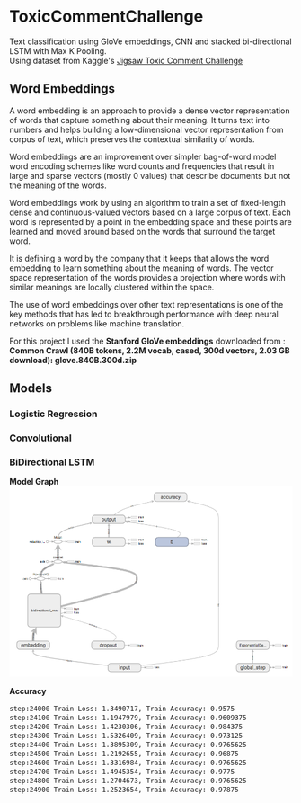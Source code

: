 # ToxicCommentChallenge
Text classification using GloVe embeddings, CNN and stacked bi-directional LSTM with Max K Pooling.  
Using dataset from Kaggle's [Jigsaw Toxic Comment Challenge](https://www.kaggle.com/c/jigsaw-toxic-comment-classification-challenge)  

## Word Embeddings
A word embedding is an approach to provide a dense vector representation of words that capture something about their meaning. It turns text into numbers and  helps building a low-dimensional vector representation from corpus of text, which preserves the contextual similarity of words.

Word embeddings are an improvement over simpler bag-of-word model word encoding schemes like word counts and frequencies that result in large and sparse vectors (mostly 0 values) that describe documents but not the meaning of the words.

Word embeddings work by using an algorithm to train a set of fixed-length dense and continuous-valued vectors based on a large corpus of text. Each word is represented by a point in the embedding space and these points are learned and moved around based on the words that surround the target word.

It is defining a word by the company that it keeps that allows the word embedding to learn something about the meaning of words. The vector space representation of the words provides a projection where words with similar meanings are locally clustered within the space.

The use of word embeddings over other text representations is one of the key methods that has led to breakthrough performance with deep neural networks on problems like machine translation.   

For this project I used the **Stanford GloVe embeddings** downloaded from :  
**Common Crawl (840B tokens, 2.2M vocab, cased, 300d vectors, 2.03 GB download): glove.840B.300d.zip**  

## Models
### Logistic Regression 


### Convolutional  


### BiDirectional LSTM
**Model Graph**
![BiDirectional LSTM Model](lstm.png)

**Accuracy**
```
step:24000 Train Loss: 1.3490717, Train Accuracy: 0.9575
step:24100 Train Loss: 1.1947979, Train Accuracy: 0.9609375
step:24200 Train Loss: 1.4230306, Train Accuracy: 0.984375
step:24300 Train Loss: 1.5326409, Train Accuracy: 0.973125
step:24400 Train Loss: 1.3895309, Train Accuracy: 0.9765625
step:24500 Train Loss: 1.2192655, Train Accuracy: 0.96875
step:24600 Train Loss: 1.3316984, Train Accuracy: 0.9765625
step:24700 Train Loss: 1.4945354, Train Accuracy: 0.9775
step:24800 Train Loss: 1.2704673, Train Accuracy: 0.9765625
step:24900 Train Loss: 1.2523654, Train Accuracy: 0.97875
```
